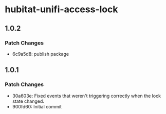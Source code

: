 # hubitat-unifi-access-lock

## 1.0.2

### Patch Changes

- 6c9a5d8: publish package

## 1.0.1

### Patch Changes

- 30a603e: Fixed events that weren't triggering correctly when the lock state changed.
- 900fd60: Initial commit
